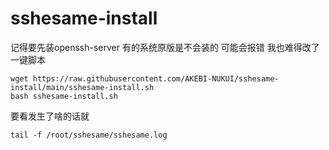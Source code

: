 # sshesame-install
记得要先装openssh-server 有的系统原版是不会装的 可能会报错 我也难得改了
一键脚本
~~~
wget https://raw.githubusercontent.com/AKEBI-NUKUI/sshesame-install/main/sshesame-install.sh
bash sshesame-install.sh
~~~
要看发生了啥的话就
~~~
tail -f /root/sshesame/sshesame.log
~~~

